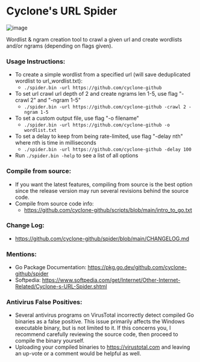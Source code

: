 # Cyclone's URL Spider

![image](https://i.imgur.com/Z6RjlUv.png)

Wordlist & ngram creation tool to crawl a given url and create wordlists and/or ngrams (depending on flags given).
### Usage Instructions:
- To create a simple wordlist from a specified url (will save deduplicated wordlist to url_wordlist.txt):
  - `./spider.bin -url https://github.com/cyclone-github`
- To set url crawl url depth of 2 and create ngrams len 1-5, use flag "-crawl 2" and "-ngram 1-5"
  - `./spider.bin -url https://github.com/cyclone-github -crawl 2 -ngram 1-5`
- To set a custom output file, use flag "-o filename"
  - `./spider.bin -url https://github.com/cyclone-github -o wordlist.txt`
- To set a delay to keep from being rate-limited, use flag "-delay nth" where nth is time in milliseconds
  - `./spider.bin -url https://github.com/cyclone-github -delay 100`
- Run `./spider.bin -help` to see a list of all options

### Compile from source:
- If you want the latest features, compiling from source is the best option since the release version may run several revisions behind the source code.
- Compile from source code info:
  - https://github.com/cyclone-github/scripts/blob/main/intro_to_go.txt
### Change Log:
- https://github.com/cyclone-github/spider/blob/main/CHANGELOG.md
### Mentions:
- Go Package Documentation: https://pkg.go.dev/github.com/cyclone-github/spider
- Softpedia: https://www.softpedia.com/get/Internet/Other-Internet-Related/Cyclone-s-URL-Spider.shtml

### Antivirus False Positives:
- Several antivirus programs on VirusTotal incorrectly detect compiled Go binaries as a false positive. This issue primarily affects the Windows executable binary, but is not limited to it. If this concerns you, I recommend carefully reviewing the source code, then proceed to compile the binary yourself.
- Uploading your compiled binaries to https://virustotal.com and leaving an up-vote or a comment would be helpful as well.